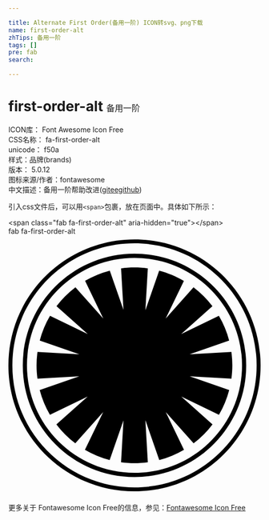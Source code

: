 ```yaml
---

title: Alternate First Order(备用一阶) ICON转svg、png下载
name: first-order-alt
zhTips: 备用一阶
tags: []
pre: fab
search: 

---
```


# first-order-alt  <small style="font-size: 60%;font-weight: 100">备用一阶</small>


<div class="detail-page">
<p>
<span>
ICON库：
<span class="badge-secondary badge">Font Awesome Icon Free</span> 
</span>
<br/>
<span>
CSS名称：
<span class="badge-secondary badge">fa-first-order-alt</span> 
</span>
<br/>
<span>
unicode：
<span class="badge-secondary badge">f50a</span> 
<copy-btn content='f50a' btn-title=""></copy-btn>
<copy-btn :content='String.fromCodePoint(parseInt("f50a", 16))' btn-title="复制U"></copy-btn>
</span><br/><span>样式：<span class="badge-light badge">品牌(brands)</span></span>
<br/>
<span>
版本：
<span class="badge-secondary badge">5.0.12</span> 
</span>
<br/>
<span>图标来源/作者：<span class="badge-light badge">fontawesome</span></span> 
<br/>
<span class="zh-detail">中文描述：<span class="badge-primary badge">备用一阶</span><span class="help-link"><span>帮助改进</span>(<a href="https://gitee.com/liuwave/icon-helper/edit/master/json/fontawesome/brands/first-order-alt.json" target="_blank" rel="noopener noreferrer">gitee</a><a href="https://github.com/liuwave/icon-helper/edit/master/json/fontawesome/brands/first-order-alt.json" target="_blank" rel="noopener noreferrer">github</a></span>)</span><br/>
</p>
</div>
<div class="alert alert-dark">
  <i class="fab fa-first-order-alt fa-xs"></i>
  <i class="fab fa-first-order-alt fa-sm"></i>
  <i class="fab fa-first-order-alt fa-lg"></i>
  <i class="fab fa-first-order-alt fa-2x"></i>
  <i class="fab fa-first-order-alt fa-3x"></i>
  <i class="fab fa-first-order-alt fa-5x"></i>
  <i class="fab fa-first-order-alt fa-7x"></i>
</div>
<div>
  <p>引入css文件后，可以用<code>&lt;span&gt;</code>包裹，放在页面中。具体如下所示：    
  </p>
  <div class="alert alert-primary" style="font-size: 14px">
    &lt;span class="fab fa-first-order-alt" aria-hidden="true"&gt;&lt;/span&gt;
    <copy-btn content='<span class="fab fa-first-order-alt" aria-hidden="true"></span>'></copy-btn>
  </div>
  <div class="alert alert-secondary">
    <i class="fab fa-first-order-alt"
    style="font-size: 24px"
    aria-hidden="true"></i> fab fa-first-order-alt
    <copy-btn content="fab fa-first-order-alt" btn-title="复制图标名称"></copy-btn>
  </div>
</div>
<div id="svg" class="svg-wrap">
<svg xmlns="http://www.w3.org/2000/svg" viewBox="0 0 496 512"><path d="M248 8C111.03 8 0 119.03 0 256s111.03 248 248 248 248-111.03 248-248S384.97 8 248 8zm0 488.21C115.34 496.21 7.79 388.66 7.79 256S115.34 15.79 248 15.79 488.21 123.34 488.21 256 380.66 496.21 248 496.21zm0-459.92C126.66 36.29 28.29 134.66 28.29 256S126.66 475.71 248 475.71 467.71 377.34 467.71 256 369.34 36.29 248 36.29zm0 431.22c-116.81 0-211.51-94.69-211.51-211.51S131.19 44.49 248 44.49 459.51 139.19 459.51 256 364.81 467.51 248 467.51zm186.23-162.98a191.613 191.613 0 0 1-20.13 48.69l-74.13-35.88 61.48 54.82a193.515 193.515 0 0 1-37.2 37.29l-54.8-61.57 35.88 74.27a190.944 190.944 0 0 1-48.63 20.23l-27.29-78.47 4.79 82.93c-8.61 1.18-17.4 1.8-26.33 1.8s-17.72-.62-26.33-1.8l4.76-82.46-27.15 78.03a191.365 191.365 0 0 1-48.65-20.2l35.93-74.34-54.87 61.64a193.85 193.85 0 0 1-37.22-37.28l61.59-54.9-74.26 35.93a191.638 191.638 0 0 1-20.14-48.69l77.84-27.11-82.23 4.76c-1.16-8.57-1.78-17.32-1.78-26.21 0-9 .63-17.84 1.82-26.51l82.38 4.77-77.94-27.16a191.726 191.726 0 0 1 20.23-48.67l74.22 35.92-61.52-54.86a193.85 193.85 0 0 1 37.28-37.22l54.76 61.53-35.83-74.17a191.49 191.49 0 0 1 48.65-20.13l26.87 77.25-4.71-81.61c8.61-1.18 17.39-1.8 26.32-1.8s17.71.62 26.32 1.8l-4.74 82.16 27.05-77.76c17.27 4.5 33.6 11.35 48.63 20.17l-35.82 74.12 54.72-61.47a193.13 193.13 0 0 1 37.24 37.23l-61.45 54.77 74.12-35.86a191.515 191.515 0 0 1 20.2 48.65l-77.81 27.1 82.24-4.75c1.19 8.66 1.82 17.5 1.82 26.49 0 8.88-.61 17.63-1.78 26.19l-82.12-4.75 77.72 27.09z"/></svg>
</div>
<detail full-name='fa-first-order-alt'></detail>
    
<div><p>更多关于  Fontawesome Icon Free的信息，参见：<a target="_blank" href="https://iconhelper.cn/fontawesome.html">Fontawesome Icon Free</a>
</p></div>
